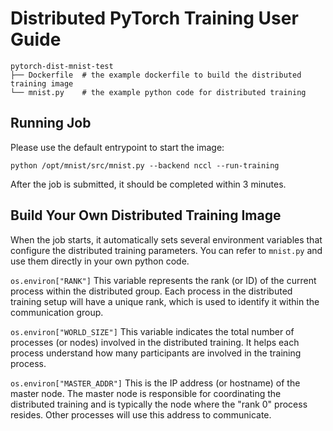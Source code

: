 <!-- 
# 分布式 PyTorch DDP 训练任务使用说明

本文档旨在指导用户如何在 Kubernetes 环境中，利用 StatefulSet 与 Headless Service 构建的分布式部署，实现 PyTorch DDP 训练任务。系统会在每个 Pod 启动时自动注入一系列基础环境变量，用户可通过解析这些变量，灵活配置分布式训练参数，从而实现跨 Pod 通信与任务启动。


## 1. 环境概述

在该系统中，每个 **Pod** 均为任务的基本组织单元，每个 Pod 中运行着用户自定义的容器，该容器负责启动一个 PyTorch DDP 进程。为确保跨 Pod 通信，我们采用了以下两种机制：

- **StatefulSet：**  
  StatefulSet 会为每个 Pod 分配一个稳定的 DNS 名称。例如，第一个 Pod 的名称为 `statefulset_name-0`。

- **Headless Service：**  
  将 Service 的 `clusterIP` 配置为 `None` 后，所有携带指定标签的 Pod 将直接注册至 DNS。当其他 Pod 查询该 Service 域名时，会返回所有匹配 Pod 的 IP 地址列表，从而实现 Pod 之间的互联。  
  因此，每个 Pod 的完整 DNS 域名格式为：  
  ```
  statefulset_name-n.service_name.namespace.svc.cluster.local
  ```  
  例如，`statefulset_name-0.service_name.namespace.svc.cluster.local` 表示第一个 Pod 的 DNS 域名。


## 2. 注入的环境变量

在 Pod 启动过程中，系统会自动注入以下基础环境变量，供容器内部使用：

- **POD_NAME：** 当前 Pod 的名称（例如 `statefulset_name-n`）。
- **SVC_NAME：** 对应的 Service 名称，用于 DNS 解析。
- **POD_NUMS：** 集群中 Pod 的总数，表示任务整体规模。
- **POD_PORT：** 分布式任务通信所使用的端口号。
- **POD_NAMESPACE：** Pod 所在的命名空间，用于构成完整的 DNS 域名。

这些变量为组装分布式训练任务所需的参数提供了基础信息。


## 3. 环境变量处理与启动脚本示例

为了便于用户在镜像启动时动态配置分布式训练参数，建议在容器启动命令中加入如下脚本，对自动注入的环境变量进行处理，从而提取出分布式训练所必需的参数：

```bash
#!/bin/sh

# 从 POD_NAME 中提取 Pod 的数字标识，例如从 "statefulset_name-n" 中提取出 "n"
export MYRANK="${POD_NAME##*-}"

# 去除 POD_NAME 中的数字后缀，提取任务基础名称
export JOBNAME="${POD_NAME%-*}"

# 设置 Python 输出无缓冲，便于日志实时显示（对 PyTorch 训练有帮助）
export PYTHONUNBUFFERED='1'

# 继承由系统注入的通信端口
export MASTER_PORT=$POD_PORT
export PET_MASTER_PORT=$POD_PORT

# 构造主节点地址：默认设定序号为 0 的 Pod 为主节点
export MASTER_ADDR="${JOBNAME}-0.${SVC_NAME}.${POD_NAMESPACE}.svc.cluster.local"
export PET_MASTER_ADDR="${JOBNAME}-0.${SVC_NAME}.${POD_NAMESPACE}.svc.cluster.local"

# 设置分布式训练的全局进程数、当前进程编号等参数
export WORLD_SIZE=$POD_NUMS
export RANK=$MYRANK
export PET_NODE_RANK=$MYRANK

# 如有需要，可自动设定每个节点内的进程数（此处默认设置为 'auto'）
export PET_NPROC_PER_NODE='auto'
export PET_NNODES=$WORLD_SIZE

# 输出当前配置信息，便于调试验证
echo "Port is $PET_MASTER_PORT, master addr is $MASTER_ADDR, world size is $WORLD_SIZE, rank is $RANK"

# 执行用户自定义命令（例如启动分布式训练任务）
user_command
```

**脚本说明：**  
- **MYRANK：** 从 `POD_NAME` 中提取尾部数字，确定当前 Pod 的编号。  
- **JOBNAME：** 去除 `POD_NAME` 的数字部分，作为任务的基础名称。  
- **MASTER_ADDR / MASTER_PORT：** 构造分布式训练主节点的 DNS 地址和端口（默认主节点为编号为 0 的 Pod）。  
- 其余变量（如 `WORLD_SIZE`、`RANK`、`PET_NODE_RANK` 等）用于配置整个分布式训练框架。

用户可以根据自身需求，自定义或扩展该脚本以适应特定场景。


## 4. 使用步骤

1. **构建容器镜像：**  
   请确保您的镜像包含所有必要的依赖以及上述启动脚本。通常，可在 Dockerfile 中通过 `ENTRYPOINT` 或 `CMD` 指令指定启动脚本。

2. **配置 Kubernetes 清单：**  
   在 StatefulSet 配置文件中加入上述环境变量的设置。可参照平台提供的示例 YAML 文件进行配置。

3. **调试与验证：**  
   部署后，请检查 Pod 日志，确认诸如 `MASTER_ADDR`、`RANK`、`WORLD_SIZE` 等环境变量是否正确解析与配置。

4. **启动分布式训练任务：**  
   利用解析后的环境变量启动 PyTorch DDP 或其他分布式训练框架，确保程序能正确构建跨 Pod 的通信结构。

5. **验证 DNS 解析：**  
   在 Pod 内通过 `nslookup`、`dig` 等工具验证 DNS 是否正确。例如：
   ```bash
   nslookup ${JOBNAME}-0.${SVC_NAME}.${POD_NAMESPACE}.svc.cluster.local
   ```
   应返回主节点的正确 IP 地址列表。

---

# Distributed PyTorch DDP Training Task User Guide

This document provides comprehensive instructions for configuring and running distributed PyTorch DDP training tasks in a Kubernetes environment leveraging StatefulSet and Headless Service. In this setup, each pod is assigned a fixed DNS name and is automatically injected with a set of fundamental environment variables, which can be further processed via shell scripts to extract the parameters required for distributed training.


## 1. Environment Overview

In our architecture, each **pod** serves as the basic unit. Every pod hosts a user-defined container that runs one DDP process. To facilitate communication across pods during distributed training, we employ Kubernetes **StatefulSet** and **Headless Service**:

- **StatefulSet:**  
  Each pod obtains a stable DNS name. For instance, the *n*th pod is named `statefulset_name-n`.

- **Headless Service:**  
  By configuring the Service with a `clusterIP` set to `None`, all pods that match the specified label are registered directly with DNS. Consequently, when any pod queries the Service domain, it receives a list of IP addresses corresponding to all matching pods.  
  Specifically, a pod with the name `statefulset_name-n` resolves to the DNS address:  
  ```
  statefulset_name-n.service_name.namespace.svc.cluster.local
  ```


## 2. Injected Environment Variables

At container startup, the following basic environment variables are automatically injected to provide essential runtime information:

- **POD_NAME:**  
  The name of the current pod (e.g., `statefulset_name-n`).

- **SVC_NAME:**  
  The corresponding Service name, which is used for DNS resolution.

- **POD_NUMS:**  
  The total number of pods in the cluster, representing the overall scale of the task.

- **POD_PORT:**  
  The port number used for communication in the distributed task.

- **POD_NAMESPACE:**  
  The Kubernetes namespace in which the pod is deployed (used for constructing the full DNS names).

These variables serve as the foundation for constructing distributed task parameters.


## 3. Environment Variable Processing and Startup Script Example

To help users dynamically configure distributed training parameters, we recommend including a shell script in the container's startup command that processes the injected environment variables. For example:

```bash
#!/bin/sh

# Extract the pod's numeric identifier from POD_NAME (e.g., from "statefulset_name-n" obtain "n")
export MYRANK="${POD_NAME##*-}"

# Derive the base job name by removing the numeric suffix from POD_NAME
export JOBNAME="${POD_NAME%-*}"

# Ensure Python output is unbuffered for real-time logging (useful for PyTorch training)
export PYTHONUNBUFFERED='1'

# Inherit communication port from the injected POD_PORT
export MASTER_PORT=$POD_PORT
export PET_MASTER_PORT=$POD_PORT

# Construct the master address assuming that the pod with rank 0 is the master
export MASTER_ADDR="${JOBNAME}-0.${SVC_NAME}.${POD_NAMESPACE}.svc.cluster.local"
export PET_MASTER_ADDR="${JOBNAME}-0.${SVC_NAME}.${POD_NAMESPACE}.svc.cluster.local"

# Set distributed training parameters: total process count and current process rank
export WORLD_SIZE=$POD_NUMS
export RANK=$MYRANK
export PET_NODE_RANK=$MYRANK

# Optionally, automatically determine the number of processes per node (modify if needed)
export PET_NPROC_PER_NODE='auto'
export PET_NNODES=$WORLD_SIZE

# Output the configuration for debugging and verification purposes
echo "Port is $PET_MASTER_PORT, master addr is $MASTER_ADDR, world size is $WORLD_SIZE, rank is $RANK"

# Execute the user-defined command to start the training task
user_command
```

**Script Explanation:**  
- **MYRANK:** Extracts the numerical suffix from `POD_NAME` to determine the pod's rank.  
- **JOBNAME:** Strips the trailing numeric component from `POD_NAME` to obtain the base job name.  
- **MASTER_ADDR / MASTER_PORT:** Constructs the DNS address and port of the master node (assumed to be the pod with rank 0), which is essential for coordinating distributed training.  
- Other variables such as `WORLD_SIZE` and `RANK` define the overall size of the distributed job and the current node's identifier, respectively.

Users may customize the script further based on their specific training requirements.


## 4. Usage Steps

1. **Build Your Container Image:**  
   Ensure that your container image includes all required dependencies and the startup script as described. Typically, you can specify the startup script using the `ENTRYPOINT` or `CMD` directive in your Dockerfile.

2. **YAML Configuration:**  
   Include the above environment variable settings in your Kubernetes deployment configuration (e.g., within your StatefulSet manifest). You can refer to the provided example YAML for guidance.

3. **Debugging:**  
   After deployment, review the pod logs to verify that environment variables (such as `MASTER_ADDR`, `RANK`, `WORLD_SIZE`, etc.) are correctly set and processed.

4. **Start the Distributed Job:**  
   Launch your distributed training task (e.g., PyTorch DDP) using the processed environment variables to establish proper cross-pod communication.

5. **DNS Resolution Verification:**  
   Within any pod, use tools like `nslookup` or `dig` to confirm that the DNS name resolves correctly. For example:
   ```bash
   nslookup ${JOBNAME}-0.${SVC_NAME}.${POD_NAMESPACE}.svc.cluster.local
   ```
   This should return the correct IP address of the master pod. -->


# Distributed PyTorch Training User Guide

```
pytorch-dist-mnist-test
├── Dockerfile  # the example dockerfile to build the distributed training image
└── mnist.py    # the example python code for distributed training
```

## Running Job

Please use the default entrypoint to start the image:
```
python /opt/mnist/src/mnist.py --backend nccl --run-training
```
After the job is submitted, it should be completed within 3 minutes. 

## Build Your Own Distributed Training Image
When the job starts, it automatically sets several environment variables that configure the distributed training parameters. You can refer to `mnist.py` and use them directly in your own python code.


`os.environ["RANK"]` This variable represents the rank (or ID) of the current process within the distributed group. Each process in the distributed training setup will have a unique rank, which is used to identify it within the communication group.

`os.environ["WORLD_SIZE"]` This variable indicates the total number of processes (or nodes) involved in the distributed training. It helps each process understand how many participants are involved in the training process.

`os.environ["MASTER_ADDR"]` This is the IP address (or hostname) of the master node. The master node is responsible for coordinating the distributed training and is typically the node where the "rank 0" process resides. Other processes will use this address to communicate.



<!-- ### Key Environment Variables

- **`POD_NAME`**  
  The name of the current instance, e.g., `myjob-0-E5F86S4`.

- **`JOB_NAME`**  
  The name of current job, e.g., `my-job`

- **`POD_NUMS`**  
  The total number of instances (or training processes).

- **`JOB_COMPLETION_INDEX`**  
  The rank of the current pod, e.g., `0` when the `POD_NAME` is `myjob-0-E5F86S4`.

- **`POD_PORT`**  
  The communication port used for data exchange between the training processes.

- **`POD_NAMESPACE`**  
  The namespace of the current environment, used in constructing the master node address.



### Example Start-Up Script

```bash
#!/bin/sh

# By default, the instance with number 0 is set as the master node.
# Construct the master node address.
export MASTER_ADDR="${JOB_NAME}-0.${SVC_NAME}.${POD_NAMESPACE}.svc.cluster.local"
export MASTER_PORT=$POD_PORT

# Set the process rank and the total number of training processes.
export RANK=$JOB_COMPLETION_INDEX
export WORLD_SIZE=$POD_NUMS

# Start the distributed training task.
python train_ddp.py \
    --master-addr "$MASTER_ADDR" \
    --master-port "$MASTER_PORT" \
    --rank "$RANK" \
    --world-size "$WORLD_SIZE"
``` -->
